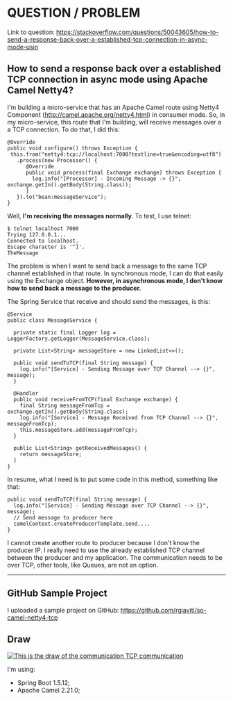 # QUESTION / PROBLEM
Link to question: https://stackoverflow.com/questions/50043605/how-to-send-a-response-back-over-a-established-tcp-connection-in-async-mode-usin

## How to send a response back over a established TCP connection in async mode using Apache Camel Netty4?

I'm building a micro-service that has an Apache Camel route using Netty4 Component (http://camel.apache.org/netty4.html) in consumer mode. So, in my micro-service, this route that I'm building, will receive messages over a a TCP connection. To do that, I did this:

    @Override
    public void configure() throws Exception {
     this.from("netty4:tcp://localhost:7000?textline=true&encoding=utf8")
       .process(new Processor() {
          @Override
          public void process(final Exchange exchange) throws Exception {
            log.info("[Processor] - Incoming Message -> {}", exchange.getIn().getBody(String.class));
          }
       }).to("bean:messageService");
    }

Well, **I'm receiving the messages normally**. To test, I use telnet:

    $ telnet localhost 7000
    Trying 127.0.0.1...
    Connected to localhost.
    Escape character is '^]'.
    TheMessage

The problem is when I want to send back a message to the same TCP channel established in that route. In synchronous mode, I can do that easily using the Exchange object. **However, in asynchronous mode, I don't know how to send back a message to the producer.**

The Spring Service that receive and should send the messages, is this:

    @Service
    public class MessageService {
      
      private static final Logger log = LoggerFactory.getLogger(MessageService.class);
    
      private List<String> messageStore = new LinkedList<>();
      
      public void sendToTCP(final String message) {
        log.info("[Service] - Sending Message over TCP Channel --> {}", message);
      }
    
      @Handler
      public void receiveFromTCP(final Exchange exchange) {
        final String messageFromTcp = exchange.getIn().getBody(String.class);
        log.info("[Service] - Message Received from TCP Channel --> {}", messageFromTcp);
        this.messageStore.add(messageFromTcp);
      }
    
      public List<String> getReceivedMessages() {
        return messageStore;
      }
    }

In resume, what I need is to put some code in this method, something like that:

    public void sendToTCP(final String message) {
      log.info("[Service] - Sending Message over TCP Channel --> {}", message);
      // Send message to producer here
      camelContext.createProducerTemplate.send....
    }

I cannot create another route to producer because I don't know the producer IP. I really need to use the already established TCP channel between the producer and my application. The communication needs to be over TCP, other tools, like Queues, are not an option.

----------

## GitHub Sample Project

I uploaded a sample project on GitHub: https://github.com/rgiaviti/so-camel-netty4-tcp

## Draw
[![This is the draw of the communication TCP communication][1]][1]


  [1]: https://i.stack.imgur.com/yoCsa.png

I'm using:

 - Spring Boot 1.5.12;
 - Apache Camel 2.21.0;

